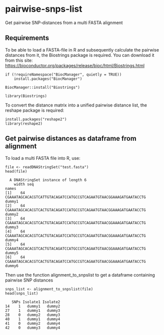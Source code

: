 # pairwise-snps-list
Get pairwise SNP-distances from a multi FASTA alignment

## Requirements
To be able to load a FASTA-file in R and subsequently calculate the pairwise distances from it, the Biostrings package is required. You can download it from this site:
https://bioconductor.org/packages/release/bioc/html/Biostrings.html

```
if (!requireNamespace("BiocManager", quietly = TRUE))
    install.packages("BiocManager")

BiocManager::install("Biostrings")

library(Biostrings)
```
To convert the distance matrix into a unified pairwise distance list, the reshape package is required:
```
install.packages("reshape2")
library(reshape2)
```

## Get pairwise distances as dataframe from alignment 
To load a multi FASTA file into R, use:
```
file <- readDNAStringSet("test.fasta")
head(file)

  A DNAStringSet instance of length 6
    width seq                                                               names               
[1]    64 CGAAATAGCACACGTCATTGTACAGATCCATGCCGTCAGAATGTAACGGAAAGATGAATACCTG  dummy1
[2]    64 CGAAATAGCACACGTCACTGTACAGATCCATGCCGTCAGAATGTAACGGAAAGATGAATACCTG  dummy2
[3]    64 CGAAATAGCACACGTCACTGTACAGATCCATGCCGTCAGAATGTAACGGAAAGATGAATACCTG  dummy3
[4]    64 CGAAATAGCACACGTCACTGTACAGATCCATGCCGTCAGAATGTAACGGAAAGATGAATACCTG  dummy4
[5]    64 CGAAATAGCACACGTCACTGTACAGATCCATGCCGTCAGAATGTAACGGAAAGATGAATACCTG  dummy5
[6]    64 CGAAATAGCACACGTCACTGTACAGATCCATGCCGTCAGAATGTAACGGAAAGATGAATACCTG  dummy6

```
Then use the function alignment_to_snpslist to get a dataframe containing pairwise SNP distances

```
snps_list <- alignment_to_snpslist(file)
head(snps_list)

   SNPs Isolate1 Isolate2
14    1   dummy1   dummy2
27    1   dummy1   dummy3
28    0   dummy2   dummy3
40    1   dummy1   dummy4
41    0   dummy2   dummy4
42    0   dummy3   dummy4

```



